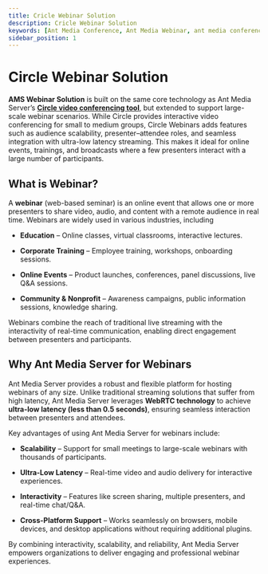 ```yaml
---
title: Cricle Webinar Solution
description: Cricle Webinar Solution
keywords: [Ant Media Conference, Ant Media Webinar, ant media conferencing, Publish, Multitrack conference, Ant Media Server Documentation, Ant Media Server Tutorials]
sidebar_position: 1
---
```


# Circle Webinar Solution

**AMS Webinar Solution** is built on the same core technology as Ant Media Server’s **[Circle video conferencing tool](https://antmedia.io/docs/guides/conference/circle-video-conference-solution/)**, but extended to support large-scale webinar scenarios. While Circle provides interactive video conferencing for small to medium groups, Circle Webinars adds features such as audience scalability, presenter–attendee roles, and seamless integration with ultra-low latency streaming. This makes it ideal for online events, trainings, and broadcasts where a few presenters interact with a large number of participants.

## What is Webinar?

A **webinar** (web-based seminar) is an online event that allows one or more presenters to share video, audio, and content with a remote audience in real time. Webinars are widely used in various industries, including

-   **Education** – Online classes, virtual classrooms, interactive lectures.
    
-   **Corporate Training** – Employee training, workshops, onboarding sessions.
    
-   **Online Events** – Product launches, conferences, panel discussions, live Q&A sessions.
    
-   **Community & Nonprofit** – Awareness campaigns, public information sessions, knowledge sharing.
    
Webinars combine the reach of traditional live streaming with the interactivity of real-time communication, enabling direct engagement between presenters and participants.

## Why Ant Media Server for Webinars

Ant Media Server provides a robust and flexible platform for hosting webinars of any size. Unlike traditional streaming solutions that suffer from high latency, Ant Media Server leverages **WebRTC technology** to achieve **ultra-low latency (less than 0.5 seconds)**, ensuring seamless interaction between presenters and attendees.

Key advantages of using Ant Media Server for webinars include:

-   **Scalability** – Support for small meetings to large-scale webinars with thousands of participants.
    
-   **Ultra-Low Latency** – Real-time video and audio delivery for interactive experiences.
    
-   **Interactivity** – Features like screen sharing, multiple presenters, and real-time chat/Q&A.
    
-   **Cross-Platform Support** – Works seamlessly on browsers, mobile devices, and desktop applications without requiring additional plugins.
    
By combining interactivity, scalability, and reliability, Ant Media Server empowers organizations to deliver engaging and professional webinar experiences.
